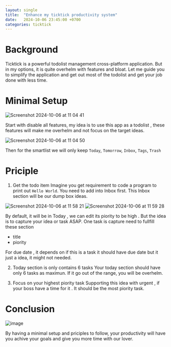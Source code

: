 ```yaml
---
layout: single
title:  "Enhance my ticktick productivity system"
date:   2024-10-06 23:45:00 +0700
categories: ticktick
---
```


# Background
Ticktick is a powerful todolist management cross-platform application. But in my options, it is quite overhelm with features and bloat. Let me guide you to simplify the application and get out most of the todolist and get your job done with less time.

# Minimal Setup

![Screenshot 2024-10-06 at 11 04 41](https://github.com/user-attachments/assets/b1d47ae4-a2d1-4c56-b448-007cbe0f4c98)

Start with disable all features, my idea is to use this app as a todolist , these features will make me overhelm and not focus on the target ideas.

![Screenshot 2024-10-06 at 11 04 50](https://github.com/user-attachments/assets/b8caf9da-9a53-4ebf-9618-dd9f2a05b98f)


Then for the smartlist we will only keep `Today`, `Tomorrow`, `Inbox`, `Tags`, `Trash`

# Priciple
1. Get the todo item
Imagine you get requirement to code a program to print out `Hello World`. You need to add into Inbox first. This Inbox section will be our dump box ideas.

![Screenshot 2024-10-06 at 11 58 21](https://github.com/user-attachments/assets/ee126147-9ffe-4f55-a284-c06e4822ce75)
![Screenshot 2024-10-06 at 11 59 28](https://github.com/user-attachments/assets/7fc12b05-e822-4171-a4e2-a02ccd27fd44)

By default, it will be in Today , we can edit its piority to be high . But the idea is to capture your idea or task ASAP. 
One task is capture need to fullfill these section
- title
- piority

For due date , it depends on if this is a task it should have due date but it just a idea, it might not needed.

2. Today section is only contains 6 tasks
Your today section should have only 6 tasks as maximun. If it go out of the range, you will be overhelm.

3. Focus on your highest piority task
Supporting this idea with urgent , if your boss have a time for it . It should be the most piority task.

# Conclusion
![image](https://github.com/user-attachments/assets/61f234a8-42ff-44e9-a569-95af9dd162ef)

By having a minimal setup and priciples to follow, your productivity will have you achive your goals and give you more time with our lover.

